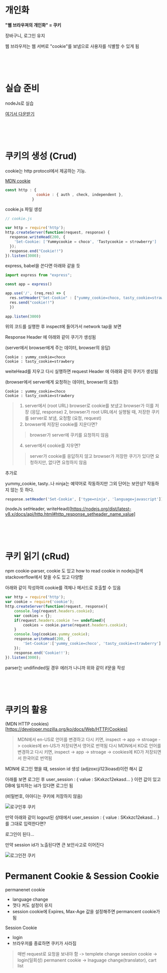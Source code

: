 # 개인화

**"웹 브라우져의 개인화" = 쿠키**

장바구니, 로그인 유지

웹 브라우저는 웹 서버로 "cookie"를 보냄으로 사용자를 식별할 수 있게 됨

<br>
<br>
<br>

# 실습 준비

nodeJs로 실습

[여기서 다운받기](https://github.com/web-n/Nodejs)

<br>
<br>
<br>

# 쿠키의 생성 (Crud)

cookie는 http protocol에서 제공하는 기능.

[MDN cookie](https://developer.mozilla.org/ko/docs/Web/HTTP/Cookies)

```js
const http : {
              cookie : { auth , check, independent },
            }
```

cookie.js 파일 생성

```js
// cookie.js

var http = require('http');
http.createServer(function(request, response) {
  response.writeHead(200, {
    'Set-Cookie: ['Yummycookie = choco', 'Tastycookie = strowberry']
  });
  response.end("Cookie!!")
}).listen(3000);
```

express, babel을 쓴다면 아래와 같을 듯
```js
import express from "express";

const app = express()

app.use('/', (req,res) => {
  res.setHeader("Set-Cookie" : ["yummy_cookie=choco, tasty_cookie=strawberry"]);
  res.send("cookie!!")
  })
  
app.listen(3000)
```

위의 코드를 실행한 후
inspect에 들어가서 network tap을 보면 

Response Header 에 아래와 같이 쿠기가 생성됨

(server에서 browser에게 주는 데이터, browser의 응답)
```
Cookie : yummy_cookie=choco
Cookie : tasty_cookie=strawbery
```

weiteHead를 지우고 다시 실행하면 request Header 에 아래와 같이 쿠키가 생성됨

(browser에서 server에게 요청하는 데이터, browser의 요청)
```
Cookie : yummy_cookie=choco
Cookie : tasty_cookie=strawbery
```

> 1. server에서 (root URL) browser로 cookie를 보냈고 browser가 이를 저장 (응답, response)
> 2, browser가 root URL에서 실행될 때, 저장한 쿠키를 server로 보냄, 요청함 (요청, request)
> 3. browser에 저장된 cookie를 지운다면?
>  > browser가 server에 쿠키를 요청하지 않음
> 4. server에서 cookie를 지우면?
>  > server가 cookie를 응답하지 않고 browser가 저장한 쿠기가 있다면 요청하지만, 없다면 요청하지 않음


추가로

yummy_cookie, tasty..나 ninja는 예약어로 작동하지만 그외 단어는 보안상? 작동하지 않는 듯 하다. 

```js
response.setHeader('Set-Cookie', ['type=ninja', 'language=javascript']);
```
(nodeJs setHeader, writeHead)[https://nodejs.org/dist/latest-v8.x/docs/api/http.html#http_response_setheader_name_value]

<br>
<br>
<br>

# 쿠키 읽기 (cRud)

npm cookie-parser, cookie 도 있고 how to read cookie in nodejs검색 stackoverflow에서 찾을 수도 있고 다양함

아래와 같이 작성하여 cookie를 객체나 메서드로 호출할 수 있음
```js
var http = require('http');
var cookie = require('cookie');
http.createServer(function(request, response){
    console.log(request.headers.cookie);
    var cookies = {};
    if(request.headers.cookie !== undefined){
        cookies = cookie.parse(request.headers.cookie);
    }
    console.log(cookies.yummy_cookie);
    response.writeHead(200, {
        'Set-Cookie':['yummy_cookie=choco', 'tasty_cookie=strawberry']
    });
    response.end('Cookie!!');
}).listen(3000);
```

parser는 undifinded일 경우 에러가 나니까 위와 같이 if문을 작성

<br>
<br>
<br>

# 쿠키의 활용

(MDN HTTP cookies)[https://developer.mozilla.org/ko/docs/Web/HTTP/Cookies]

> MDN에서 en-US로 언어를 변경하고 다시 키면, inspect -> app -> stroage -> cookies에 en-US가 저장되면서 영어로 번역됨
> 다시 MDN에서 KO로 언어를 변경하고 다시 키면, inspect -> app -> stroage -> cookies에 KO가 저장되면서 한국어로 번역됨

MDN에 로그인 했을 떄, 
session id 생성 (adjzoxcji123ioasd)이런 해시 값

아래를 보면 로그인 후 user_session : { value : SKxkzc12ekasd... } 이런 값이 있고 DB에 일치하는 id가 있다면 로그인 됨

(비밀번호, 아아디는 쿠키에 저장하지 않음)

![로구인후 쿠키](https://user-images.githubusercontent.com/73880776/119075004-024ea280-ba2b-11eb-8b9b-581616a004b1.GIF)

만약 아래와 같이 logout된 상태에서 user_session : { value : SKxkzc12ekasd... }를 그대로 입력한다면?   

로그인이 된다...

만약 session id가 노출된다면 큰 보안사고로 이어진다

![로그인전 쿠키](https://user-images.githubusercontent.com/73880776/119075206-607b8580-ba2b-11eb-845c-dbef245a97e8.GIF)


# Permanent Cookie & Session Cookie


permanenet cookie
- language change
- 껏다 켜도 설정이 유지
- session cookie에 Expires, Max-Age 값을 설정해주면 permancent cookie가 됨

Session Cookie
- login 
- 브라우저를 종료하면 쿠키가 사라짐

> 매번 request로 요청을 보내야 함 -> templete change
> seesion cookie -> login(일회성)
> permanent cookie -> lnaguage change(translator), cart list







